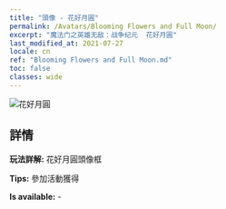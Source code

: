 ```yaml
---
title: "頭像 - 花好月圓"
permalink: /Avatars/Blooming Flowers and Full Moon/
excerpt: "魔法门之英雄无敌：战争纪元  花好月圓"
last_modified_at: 2021-07-27
locale: cn
ref: "Blooming Flowers and Full Moon.md"
toc: false
classes: wide
---
```

 ![花好月圓](/images/a/avatarFrame_32.png)

## 詳情

 **玩法詳解:** 花好月圓頭像框 

 **Tips:** 參加活動獲得 

 **Is available:**  - 

